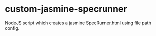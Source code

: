 # custom-jasmine-specrunner
NodeJS script which creates a jasmine SpecRunner.html using file path config.
